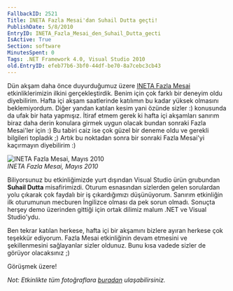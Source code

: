 ```yaml
---
FallbackID: 2521
Title: INETA Fazla Mesai'dan Suhail Dutta geçti!
PublishDate: 5/8/2010
EntryID: INETA_Fazla_Mesai_den_Suhail_Dutta_gecti
IsActive: True
Section: software
MinutesSpent: 0
Tags: .NET Framework 4.0, Visual Studio 2010
old.EntryID: efeb77b6-3bf0-44df-be70-8a7cebc3cb43
---
```

Dün akşam daha önce duyurduğumuz üzere [INETA Fazla
Mesai](http://daron.yondem.com/tr/post/9e0c8f8b-c217-4743-9658-6d9e4df91870)
etkinliklerimizin ilkini gerçekleştirdik. Benim için çok farklı bir
deneyim oldu diyebilirim. Hafta içi akşam saatlerinde katılımın bu kadar
yüksek olmasını beklemiyordum. Diğer yandan katılan kesim yani özünde
sizler :) konusunda da ufak bir hata yapmışız. İtiraf etmem gerek ki
hafta içi akşamları sanırım biraz daha derin konulara girmek uygun
olacak bundan sonraki Fazla Mesai'ler için :) Bu tabiri caiz ise çok
güzel bir deneme oldu ve gerekli bilgileri topladık ;) Artık bu noktadan
sonra bir sonraki Fazla Mesai'yi kaçırmayın diyebilirim :)

![INETA Fazla Mesai, Mayıs
2010](http://cdn.daron.yondem.com/assets/2521/07052010_1.png)\
*INETA Fazla Mesai, Mayıs 2010*

Biliyorsunuz bu etkinliğimizde yurt dışından Visual Studio ürün
grubundan **Suhail Dutta** misafirimizdi. Oturum esnasından sizlerden
gelen sorulardan yolu çıkarak çok faydalı bir iş çıkardığımızı
düşünüyorum. Sanırım etkinliğin ilk oturumunun mecburen İngilizce olması
da pek sorun olmadı. Sonuçta herşey demo üzerinden gittiği için ortak
dilimiz malum .NET ve Visual Studio'ydu.

Ben tekrar katılan herkese, hafta içi bir akşamını bizlere ayıran
herkese çok teşekkür ediyorum. Fazla Mesai etkinliğinin devam etmesini
ve şekillenmesini sağlayanlar sizler oldunuz. Bunu kısa vadede sizler de
görüyor olacaksınız ;)

Görüşmek üzere!

*Not: Etkinlikte tüm fotoğraflara*
[*buradan*](http://cid-8eca4439fd9a640f.skydrive.live.com/browse.aspx/INETA%255E_FazlaMesai%255E_1)
*ulaşabilirsiniz.*



